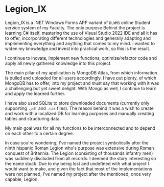 # Legion_IX

Legion_IX is a .NET Windows Forms APP variant of `DLWMS` online Student service system of my Faculty. The only purpose Behind the project is learning C# itself, mastering the use of Visual Studio 2022 IDE and all it has to offer, incorporating different technologies and generally adapting and implementing everything and anything that comes to my mind. I wanted to widen my knowledge and invest into practical work, so this is the result.

I continue to inovate, implement new functions, optimize/refactor code and apply all newly gathered knowledge into this project.

The main pillar of my application is MongoDB Atlas, from which information is pulled and uploaded for all users accordingly. I have put plenty, of which MongoDB has to offer, into my project and must say that working with it was a challenging but yet sweet delight. With Mongo as well, I continue to learn and apply the learned further.

I have also used SQLite to store downloaded documents (currently only supporting `.pdf` and `.rar` files). The reason behind it was a wish to create and work with a localized DB for learning purposes and manually creating tables and structuring data.

My main goal was for all my functions to be interconnected and to depend on each other to a certain degree.

In case you're wondering, I've named the project symbolically after the ninth hispanic Roman Legion who's purpose was extensive during Roman conquest of Britannia. The Legion (consisting of thousands infantry men) was suddenly discluded from all records. I deemed the story interesting so the name stuck. Due to my being lost and undefined with what project I would want to make, and given the fact that most of the implementations were not planned, I've named my project after the mentioned, once very capable, Legion.

